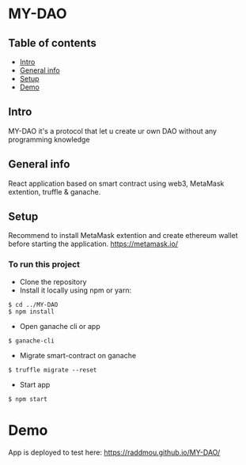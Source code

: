 # MY-DAO

## Table of contents
* [Intro](#intro)
* [General info](#general-info)
* [Setup](#setup)
* [Demo](#demo)

## Intro
MY-DAO it's a protocol that let u create ur own DAO without any programming knowledge

## General info
React application based on smart contract using web3, MetaMask extention, truffle & ganache.

## Setup 
Recommend to install MetaMask extention and create ethereum wallet before starting the application. https://metamask.io/

### To run this project
* Clone the repository
* Install it locally using npm or yarn:
```
$ cd ../MY-DAO
$ npm install
```
* Open ganache cli or app

`$ ganache-cli`
* Migrate smart-contract on ganache 

`$ truffle migrate --reset`
* Start app

`$ npm start`

# Demo 
App is deployed to test here: https://raddmou.github.io/MY-DAO/